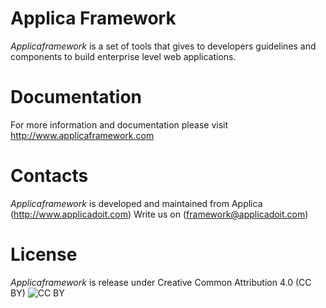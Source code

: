 Applica Framework
=========
_Applicaframework_ is a set of tools that gives to developers guidelines and components to 
build enterprise level web applications.

Documentation
==============
For more information and documentation please visit http://www.applicaframework.com


Contacts
==========
_Applicaframework_ is developed and maintained from Applica (http://www.applicadoit.com)
Write us on (framework@applicadoit.com)

License
============

_Applicaframework_ is release under Creative Common Attribution 4.0 (CC BY) ![CC BY](http://i.creativecommons.org/l/by/3.0/88x31.png)

